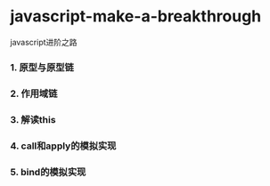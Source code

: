 # javascript-make-a-breakthrough
javascript进阶之路


### 1. 原型与原型链
### 2. 作用域链
### 3. 解读this
### 4. call和apply的模拟实现
### 5. bind的模拟实现